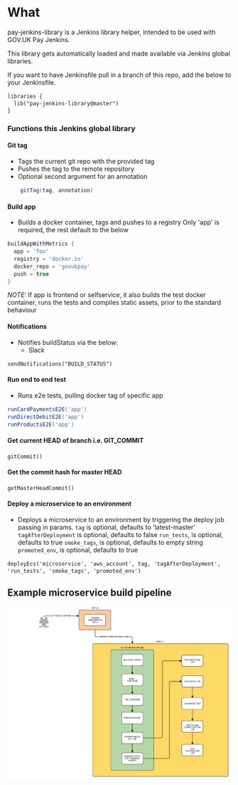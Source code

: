 # What

pay-jenkins-library is a Jenkins library helper, intended to be used
with GOV.UK Pay Jenkins.

This library gets automatically loaded and made available via Jenkins global libraries.

If you want to have Jenkinsfile pull in a branch of this repo, add the below to your
Jenkinsfile.

```
libraries {
  lib("pay-jenkins-library@master")
}
```
### Functions this Jenkins global library

#### Git tag

- Tags the current git repo with the provided tag
- Pushes the tag to the remote repository
- Optional second argument for an annotation

```groovy
    gitTag(tag, annotation)
```

#### Build app

- Builds a docker container, tags and pushes to a registry
  Only 'app' is required, the rest default to the below

```groovy
buildAppWithMetrics {
  app = 'foo'
  registry = 'docker.io'
  docker_repo = 'govukpay'
  push = true
}
```

*NOTE:* If app is frontend or selfservice, it also builds the test docker container, runs the tests and compiles static assets,
prior to the standard behaviour

#### Notifications

- Notifies buildStatus via the below:
  * Slack

```
sendNotifications("BUILD_STATUS")
```

#### Run end to end test

- Runs e2e tests, pulling docker tag of specific app

```groovy
runCardPaymentsE2E('app')
runDirectDebitE2E('app')
runProductsE2E('app')
```

#### Get current HEAD of branch i.e. GIT_COMMIT

```
gitCommit()
```

#### Get the commit hash for master HEAD

```
getMasterHeadCommit()
```

#### Deploy a microservice to an environment

- Deploys a microservice to an environment by triggering
  the deploy job passing in params.
  `tag` is optional, defaults to 'latest-master'
  `tagAfterDeployment` is optional, defaults to false
  `run_tests`, is optional, defaults to true
  `smoke_tags`, is optional, defaults to empty string
  `promoted_env`, is optional, defaults to true

```
deployEcs('microservice', 'aws_account', tag, 'tagAfterDeployment', 'run_tests', 'smoke_tags', 'promoted_env')
```

## Example microservice build pipeline

![microservice build pipeline](docs/jenkins2pipeline.png)


